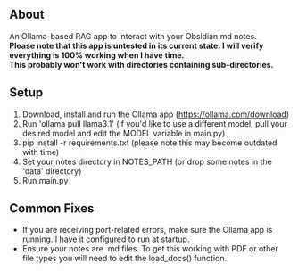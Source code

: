 ## About
An Ollama-based RAG app to interact with your Obsidian.md notes. <br/>**Please note that this app is untested in its current state. I will verify everything is 100% working when I have time. <br/> This probably won't work with directories containing sub-directories.**

## Setup
1. Download, install and run the Ollama app (https://ollama.com/download)
2. Run 'ollama pull llama3.1' (if you'd like to use a different model, pull your desired model and edit the MODEL variable in main.py)
3. pip install -r requirements.txt (please note this may become outdated with time)
4. Set your notes directory in NOTES_PATH (or drop some notes in the 'data' directory)
5. Run main.py

## Common Fixes
- If you are receiving port-related errors, make sure the Ollama app is running. I have it configured to run at startup.
- Ensure your notes are .md files. To get this working with PDF or other file types you will need to edit the load_docs() function.

